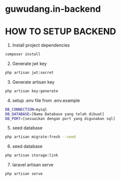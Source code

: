# guwudang.in-backend
HOW TO SETUP BACKEND
=========

1. Install project dependencies
```bash
composer install
```

2. Generate jwt key
```bash
php artisan jwt:secret
```

3. Generate artisan key
```bash
php artisan key:generate
```

4. setup .env file from .env.example
```bash
DB_CONNECTION=mysql
DB_DATABASE=[Nama Database yang telah dibuat]
DB_PORT=[sesuaikan dengan port yang digunakan sql]
```

5. seed database
```bash
php artisan migrate:fresh --seed
```

6. seed database
```bash
php artisan storage:link
```

7. laravel artisan serve
```bash
php artisan serve
```
